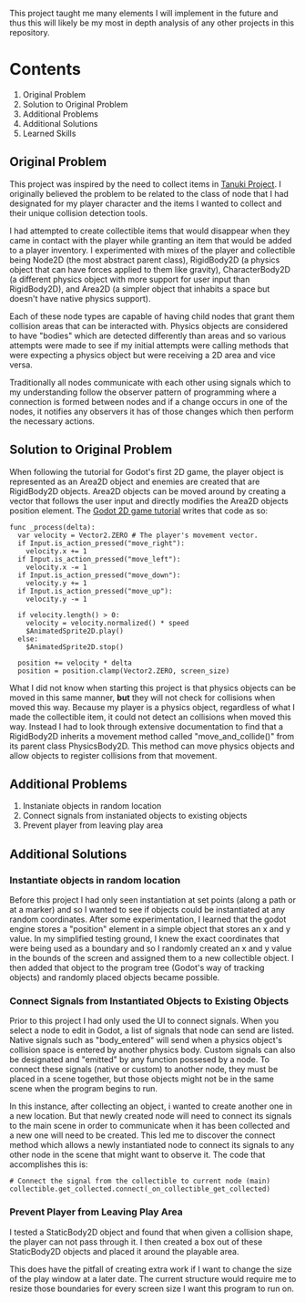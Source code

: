 This project taught me many elements I will implement in the future and thus this will likely
be my most in depth analysis of any other projects in this repository.

# Contents
1. Original Problem
2. Solution to Original Problem
3. Additional Problems
4. Additional Solutions
5. Learned Skills

## Original Problem
This project was inspired by the need to collect items in [Tanuki Project](https://github.com/JordanChwalik/TanukiProject).
I originally believed the problem to be related to the class of node that I had designated for my player character and
the items I wanted to collect and their unique collision detection tools.

I had attempted to create collectible items that would disappear when they came in contact with the player while
granting an item that would be added to a player inventory. I experimented with mixes of the player and collectible
being Node2D (the most abstract parent class), RigidBody2D (a physics object that can have forces applied to them
like gravity), CharacterBody2D (a different physics object with more support for user input than RigidBody2D), 
and Area2D (a simpler object that inhabits a space but doesn't have native physics support).

Each of these node types are capable of having child nodes that grant them collision areas that can be interacted with.
Physics objects are considered to have "bodies" which are detected differently than areas and so various
attempts were made to see if my initial attempts were calling methods that were expecting a physics object but
were receiving a 2D area and vice versa.

Traditionally all nodes communicate with each other using signals which to my understanding follow the observer pattern
of programming where a connection is formed between nodes and if a change occurs in one of the nodes, it notifies any
observers it has of those changes which then perform the necessary actions.

## Solution to Original Problem
When following the tutorial for Godot's first 2D game, the player object is represented as an Area2D object and
enemies are created that are RigidBody2D objects. Area2D objects can be moved around by creating a vector that follows
the user input and directly modifies the Area2D objects position element. The [Godot 2D game tutorial](https://docs.godotengine.org/en/stable/getting_started/first_2d_game/index.html)
writes that code as so:
```
func _process(delta):
  var velocity = Vector2.ZERO # The player's movement vector.
  if Input.is_action_pressed("move_right"):
    velocity.x += 1
  if Input.is_action_pressed("move_left"):
    velocity.x -= 1
  if Input.is_action_pressed("move_down"):
    velocity.y += 1
  if Input.is_action_pressed("move_up"):
    velocity.y -= 1

  if velocity.length() > 0:
    velocity = velocity.normalized() * speed
    $AnimatedSprite2D.play()
  else:
    $AnimatedSprite2D.stop()

  position += velocity * delta
  position = position.clamp(Vector2.ZERO, screen_size)
```

What I did not know when starting this project is that physics objects can be moved in this same manner,
**but** they will not check for collisions when moved this way. Because my player is a physics object,
regardless of what I made the collectible item, it could not detect an collisions when moved this way.
Instead I had to look through extensive documentation to find that a RigidBody2D inherits a movement method
called "move_and_collide()" from its parent class PhysicsBody2D. This method can move physics objects
and allow objects to register collisions from that movement.

## Additional Problems
1. Instaniate objects in random location
2. Connect signals from instaniated objects to existing objects
4. Prevent player from leaving play area

## Additional Solutions
### Instantiate objects in random location
Before this project I had only seen instantiation at set points (along a path or at a marker) and so I
wanted to see if objects could be instantiated at any random coordinates.
After some experimentation, I learned that the godot engine stores a "position" element in a simple
object that stores an x and y value. In my simplified testing ground, I knew the exact coordinates that
were being used as a boundary and so I randomly created an x and y value in the bounds of the screen
and assigned them to a new collectible object. I then added that object to the program tree (Godot's way
of tracking objects) and randomly placed objects became possible.

### Connect Signals from Instantiated Objects to Existing Objects
Prior to this project I had only used the UI to connect signals. When you select a node to edit in Godot,
a list of signals that node can send are listed. Native signals such as "body_entered" will send when a
physics object's collision space is entered by another physics body. Custom signals can also be designated
and "emitted" by any function possesed by a node. To connect these signals (native or custom) to another node,
they must be placed in a scene together, but those objects might not be in the same scene when the program begins
to run.

In this instance, after collecting an object, i wanted to create another one in a new location. But that newly
created node will need to connect its signals to the main scene in order to communicate when it has been collected
and a new one will need to be created. This led me to discover the connect method which allows a newly
instantiated node to connect its signals to any other node in the scene that might want to observe it. The
code that accomplishes this is:
```
# Connect the signal from the collectible to current node (main)
collectible.get_collected.connect(_on_collectible_get_collected)
```
### Prevent Player from Leaving Play Area
I tested a StaticBody2D object and found that when given a collision shape, the player can not pass through it.
I then created a box out of these StaticBody2D objects and placed it around the playable area.

This does have the pitfall of creating extra work if I want to change the size of the play window at a later date.
The current structure would require me to resize those boundaries for every screen size I want this program to
run on.
